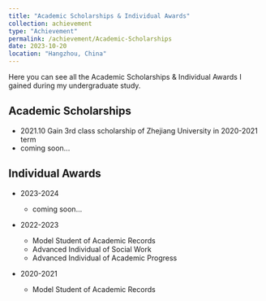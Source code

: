 ```yaml
---
title: "Academic Scholarships & Individual Awards"
collection: achievement
type: "Achievement"
permalink: /achievement/Academic-Scholarships
date: 2023-10-20
location: "Hangzhou, China"
---
```


Here you can see all the Academic Scholarships & Individual Awards I gained during my undergraduate study.

## Academic Scholarships

* 2021.10     Gain 3rd class scholarship of Zhejiang University in 2020-2021 term
* coming soon...



## Individual Awards

* 2023-2024
  * coming soon...
* 2022-2023
  * Model Student of Academic Records
  * Advanced Individual of Social Work
  * Advanced Individual of Academic Progress

* 2020-2021
  * Model Student of Academic Records
